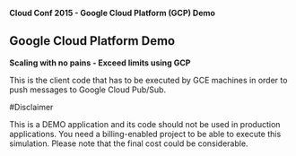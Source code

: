 **Cloud Conf 2015 - Google Cloud Platform (GCP) Demo**

## Google Cloud Platform Demo

**Scaling with no pains - Exceed limits using GCP**

This is the client code that has to be executed by GCE machines in order to push messages to Google Cloud Pub/Sub.

#Disclaimer

This is a DEMO application and its code should not be used in production applications.
You need a billing-enabled project to be able to execute this simulation. Please note that the final
cost could be considerable. 
